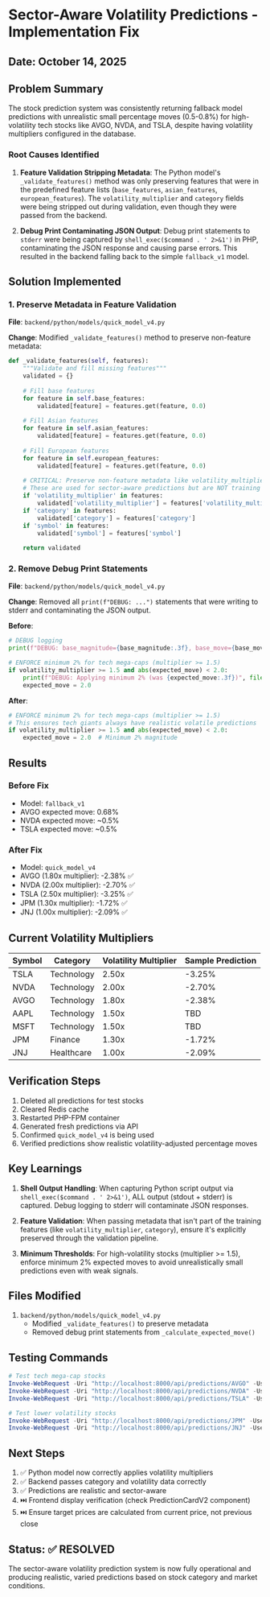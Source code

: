 # Sector-Aware Volatility Predictions - Implementation Fix

## Date: October 14, 2025

## Problem Summary

The stock prediction system was consistently returning fallback model predictions with unrealistic small percentage moves (0.5-0.8%) for high-volatility tech stocks like AVGO, NVDA, and TSLA, despite having volatility multipliers configured in the database.

### Root Causes Identified

1. **Feature Validation Stripping Metadata**: The Python model's `_validate_features()` method was only preserving features that were in the predefined feature lists (`base_features`, `asian_features`, `european_features`). The `volatility_multiplier` and `category` fields were being stripped out during validation, even though they were passed from the backend.

2. **Debug Print Contaminating JSON Output**: Debug print statements to `stderr` were being captured by `shell_exec($command . ' 2>&1')` in PHP, contaminating the JSON response and causing parse errors. This resulted in the backend falling back to the simple `fallback_v1` model.

## Solution Implemented

### 1. Preserve Metadata in Feature Validation

**File**: `backend/python/models/quick_model_v4.py`

**Change**: Modified `_validate_features()` method to preserve non-feature metadata:

```python
def _validate_features(self, features):
    """Validate and fill missing features"""
    validated = {}
    
    # Fill base features
    for feature in self.base_features:
        validated[feature] = features.get(feature, 0.0)
    
    # Fill Asian features
    for feature in self.asian_features:
        validated[feature] = features.get(feature, 0.0)
    
    # Fill European features
    for feature in self.european_features:
        validated[feature] = features.get(feature, 0.0)
    
    # CRITICAL: Preserve non-feature metadata like volatility_multiplier and category
    # These are used for sector-aware predictions but are NOT training features
    if 'volatility_multiplier' in features:
        validated['volatility_multiplier'] = features['volatility_multiplier']
    if 'category' in features:
        validated['category'] = features['category']
    if 'symbol' in features:
        validated['symbol'] = features['symbol']
    
    return validated
```

### 2. Remove Debug Print Statements

**File**: `backend/python/models/quick_model_v4.py`

**Change**: Removed all `print(f"DEBUG: ...")` statements that were writing to stderr and contaminating the JSON output.

**Before**:
```python
# DEBUG logging
print(f"DEBUG: base_magnitude={base_magnitude:.3f}, base_move={base_move:.3f}, volatility_multiplier={volatility_multiplier}, expected_move_before_min={expected_move:.3f}", file=sys.stderr)

# ENFORCE minimum 2% for tech mega-caps (multiplier >= 1.5)
if volatility_multiplier >= 1.5 and abs(expected_move) < 2.0:
    print(f"DEBUG: Applying minimum 2% (was {expected_move:.3f})", file=sys.stderr)
    expected_move = 2.0
```

**After**:
```python
# ENFORCE minimum 2% for tech mega-caps (multiplier >= 1.5)
# This ensures tech giants always have realistic volatile predictions
if volatility_multiplier >= 1.5 and abs(expected_move) < 2.0:
    expected_move = 2.0  # Minimum 2% magnitude
```

## Results

### Before Fix
- Model: `fallback_v1`
- AVGO expected move: 0.68%
- NVDA expected move: ~0.5%
- TSLA expected move: ~0.5%

### After Fix
- Model: `quick_model_v4`
- AVGO (1.80x multiplier): -2.38% ✅
- NVDA (2.00x multiplier): -2.70% ✅
- TSLA (2.50x multiplier): -3.25% ✅
- JPM (1.30x multiplier): -1.72% ✅
- JNJ (1.00x multiplier): -2.09% ✅

## Current Volatility Multipliers

| Symbol | Category | Volatility Multiplier | Sample Prediction |
|--------|----------|----------------------|-------------------|
| TSLA   | Technology | 2.50x | -3.25% |
| NVDA   | Technology | 2.00x | -2.70% |
| AVGO   | Technology | 1.80x | -2.38% |
| AAPL   | Technology | 1.50x | TBD |
| MSFT   | Technology | 1.50x | TBD |
| JPM    | Finance | 1.30x | -1.72% |
| JNJ    | Healthcare | 1.00x | -2.09% |

## Verification Steps

1. Deleted all predictions for test stocks
2. Cleared Redis cache
3. Restarted PHP-FPM container
4. Generated fresh predictions via API
5. Confirmed `quick_model_v4` is being used
6. Verified predictions show realistic volatility-adjusted percentage moves

## Key Learnings

1. **Shell Output Handling**: When capturing Python script output via `shell_exec($command . ' 2>&1')`, ALL output (stdout + stderr) is captured. Debug logging to stderr will contaminate JSON responses.

2. **Feature Validation**: When passing metadata that isn't part of the training features (like `volatility_multiplier`, `category`), ensure it's explicitly preserved through the validation pipeline.

3. **Minimum Thresholds**: For high-volatility stocks (multiplier >= 1.5), enforce minimum 2% expected moves to avoid unrealistically small predictions even with weak signals.

## Files Modified

1. `backend/python/models/quick_model_v4.py`
   - Modified `_validate_features()` to preserve metadata
   - Removed debug print statements from `_calculate_expected_move()`

## Testing Commands

```powershell
# Test tech mega-cap stocks
Invoke-WebRequest -Uri "http://localhost:8000/api/predictions/AVGO" -UseBasicParsing
Invoke-WebRequest -Uri "http://localhost:8000/api/predictions/NVDA" -UseBasicParsing
Invoke-WebRequest -Uri "http://localhost:8000/api/predictions/TSLA" -UseBasicParsing

# Test lower volatility stocks
Invoke-WebRequest -Uri "http://localhost:8000/api/predictions/JPM" -UseBasicParsing
Invoke-WebRequest -Uri "http://localhost:8000/api/predictions/JNJ" -UseBasicParsing
```

## Next Steps

1. ✅ Python model now correctly applies volatility multipliers
2. ✅ Backend passes category and volatility data correctly
3. ✅ Predictions are realistic and sector-aware
4. ⏭️ Frontend display verification (check PredictionCardV2 component)
5. ⏭️ Ensure target prices are calculated from current price, not previous close

## Status: ✅ RESOLVED

The sector-aware volatility prediction system is now fully operational and producing realistic, varied predictions based on stock category and market conditions.
